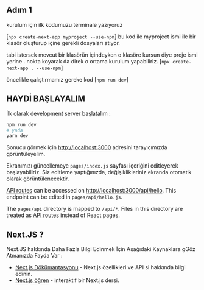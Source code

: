 ## Adım 1 

kurulum için ilk kodumuzu terminale yazıyoruz

[`npx create-next-app myproject --use-npm`]
bu kod ile myproject ismi ile bir klasör 
oluşturup içine gerekli dosyaları atıyor.

tabi istersek mevcut bir klasörün içindeyken 
o klasöre kursun diye proje ismi yerine . nokta
koyarak da direk o ortama kurulum yapabiliriz.
[`npx create-next-app . --use-npm`]

öncelikle çalıştırmamız gereke kod
[`npm run dev`]



## HAYDİ BAŞLAYALIM

İlk olarak development server başlatalım :

```bash
npm run dev
# yada 
yarn dev
```

Sonucu görmek için [http://localhost:3000](http://localhost:3000) adresini tarayıcımızda görüntüleyelim.

Ekranımızı güncellemeye `pages/index.js` sayfası içeriğini editleyerek başlayabiliriz. Siz editleme yaptığınızda, değişiklikleriniz ekranda otomatik olarak görüntülenecektir.

[API routes](https://nextjs.org/docs/api-routes/introduction) can be accessed on [http://localhost:3000/api/hello](http://localhost:3000/api/hello). This endpoint can be edited in `pages/api/hello.js`.

The `pages/api` directory is mapped to `/api/*`. Files in this directory are treated as [API routes](https://nextjs.org/docs/api-routes/introduction) instead of React pages.

## Next.JS ?

Next.JS hakkında Daha Fazla Bilgi Edinmek İçin Aşağıdaki Kaynaklara gGöz Atmanızda Fayda Var :

- [Next.js Dökümantasyonu](https://nextjs.org/docs) - Next.js özellikleri ve API si hakkında bilgi edinin.
- [Next.js öğren](https://nextjs.org/learn) - interaktif bir Next.js dersi.



